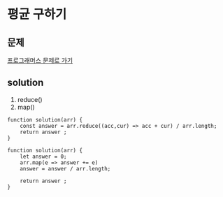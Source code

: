 # 평균 구하기

## 문제

[프로그래머스 문제로 가기](https://programmers.co.kr/learn/courses/30/lessons/12944)

## solution

1. reduce()
2. map()

```
function solution(arr) {
    const answer = arr.reduce((acc,cur) => acc + cur) / arr.length;
    return answer ;
}
```

```
function solution(arr) {
    let answer = 0;
    arr.map(e => answer += e)
    answer = answer / arr.length;

    return answer ;
}
```
